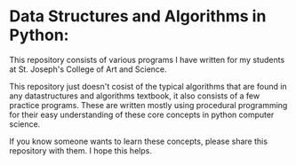# Data Structures and Algorithms in Python:

This repository consists of various programs I have written for my students at St. Joseph's College of Art and Science.

This repository just doesn't cosist of the typical algorithms that are found in any datastructures and algorithms textbook, it also consists of a few practice programs. These are written mostly using procedural programming for their easy understanding of these core concepts in python computer science.

If you know someone wants to learn these concepts, please share this repository with them. I hope this helps.
